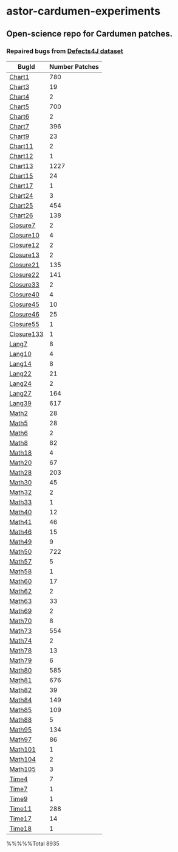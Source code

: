 # astor-cardumen-experiments

## Open-science repo for Cardumen patches.



### Repaired bugs from [Defects4J dataset](https://github.com/rjust/defects4j)
| BugId | Number Patches |
| ------- | ---------------- |
|[Chart1 ](/patches/Chart/Chart1 )| 780 |
|[Chart3 ](/patches/Chart/Chart3 )| 19 |
|[Chart4 ](/patches/Chart/Chart4 )| 2 |
|[Chart5 ](/patches/Chart/Chart5 )| 700 |
|[Chart6 ](/patches/Chart/Chart6 )| 2 |
|[Chart7 ](/patches/Chart/Chart7 )| 396 |
|[Chart9 ](/patches/Chart/Chart9 )| 23 |
|[Chart11 ](/patches/Chart/Chart11 )| 2 |
|[Chart12 ](/patches/Chart/Chart12 )| 1 |
|[Chart13 ](/patches/Chart/Chart13 )| 1227 |
|[Chart15 ](/patches/Chart/Chart15 )| 24 |
|[Chart17 ](/patches/Chart/Chart17 )| 1 |
|[Chart24 ](/patches/Chart/Chart24 )| 3 |
|[Chart25 ](/patches/Chart/Chart25 )| 454 |
|[Chart26 ](/patches/Chart/Chart26 )| 138 |
|[Closure7 ](/patches/Closure/Closure7 )| 2 |
|[Closure10 ](/patches/Closure/Closure10 )| 4 |
|[Closure12 ](/patches/Closure/Closure12 )| 2 |
|[Closure13 ](/patches/Closure/Closure13 )| 2 |
|[Closure21 ](/patches/Closure/Closure21 )| 135 |
|[Closure22 ](/patches/Closure/Closure22 )| 141 |
|[Closure33 ](/patches/Closure/Closure33 )| 2 |
|[Closure40 ](/patches/Closure/Closure40 )| 4 |
|[Closure45 ](/patches/Closure/Closure45 )| 10 |
|[Closure46 ](/patches/Closure/Closure46 )| 25 |
|[Closure55 ](/patches/Closure/Closure55 )| 1 |
|[Closure133 ](/patches/Closure/Closure133 )| 1 |
|[Lang7 ](/patches/Lang/Lang7 )| 8 |
|[Lang10 ](/patches/Lang/Lang10 )| 4 |
|[Lang14 ](/patches/Lang/Lang14 )| 8 |
|[Lang22 ](/patches/Lang/Lang22 )| 21 |
|[Lang24 ](/patches/Lang/Lang24 )| 2 |
|[Lang27 ](/patches/Lang/Lang27 )| 164 |
|[Lang39 ](/patches/Lang/Lang39 )| 617 |
|[Math2 ](/patches/Math/Math2 )| 28 |
|[Math5 ](/patches/Math/Math5 )| 28 |
|[Math6 ](/patches/Math/Math6 )| 2 |
|[Math8 ](/patches/Math/Math8 )| 82 |
|[Math18 ](/patches/Math/Math18 )| 4 |
|[Math20 ](/patches/Math/Math20 )| 67 |
|[Math28 ](/patches/Math/Math28 )| 203 |
|[Math30 ](/patches/Math/Math30 )| 45 |
|[Math32 ](/patches/Math/Math32 )| 2 |
|[Math33 ](/patches/Math/Math33 )| 1 |
|[Math40 ](/patches/Math/Math40 )| 12 |
|[Math41 ](/patches/Math/Math41 )| 46 |
|[Math46 ](/patches/Math/Math46 )| 15 |
|[Math49 ](/patches/Math/Math49 )| 9 |
|[Math50 ](/patches/Math/Math50 )| 722 |
|[Math57 ](/patches/Math/Math57 )| 5 |
|[Math58 ](/patches/Math/Math58 )| 1 |
|[Math60 ](/patches/Math/Math60 )| 17 |
|[Math62 ](/patches/Math/Math62 )| 2 |
|[Math63 ](/patches/Math/Math63 )| 33 |
|[Math69 ](/patches/Math/Math69 )| 2 |
|[Math70 ](/patches/Math/Math70 )| 8 |
|[Math73 ](/patches/Math/Math73 )| 554 |
|[Math74 ](/patches/Math/Math74 )| 2 |
|[Math78 ](/patches/Math/Math78 )| 13 |
|[Math79 ](/patches/Math/Math79 )| 6 |
|[Math80 ](/patches/Math/Math80 )| 585 |
|[Math81 ](/patches/Math/Math81 )| 676 |
|[Math82 ](/patches/Math/Math82 )| 39 |
|[Math84 ](/patches/Math/Math84 )| 149 |
|[Math85 ](/patches/Math/Math85 )| 109 |
|[Math88 ](/patches/Math/Math88 )| 5 |
|[Math95 ](/patches/Math/Math95 )| 134 |
|[Math97 ](/patches/Math/Math97 )| 86 |
|[Math101 ](/patches/Math/Math101 )| 1 |
|[Math104 ](/patches/Math/Math104 )| 2 |
|[Math105 ](/patches/Math/Math105 )| 3 |
|[Time4 ](/patches/Time/Time4 )| 7 |
|[Time7 ](/patches/Time/Time7 )| 1 |
|[Time9 ](/patches/Time/Time9 )| 1 |
|[Time11 ](/patches/Time/Time11 )| 288 |
|[Time17 ](/patches/Time/Time17 )| 14 |
|[Time18 ](/patches/Time/Time18 )| 1 |

%%%%%Total 8935										
										
